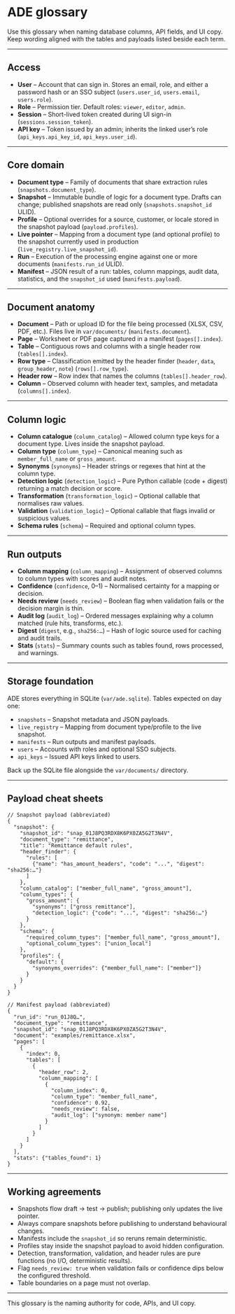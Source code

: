# ADE glossary

Use this glossary when naming database columns, API fields, and UI copy. Keep wording aligned with the tables and payloads
listed beside each term.

---

## Access
- **User** – Account that can sign in. Stores an email, role, and either a password hash or an SSO subject (`users.user_id`,
  `users.email`, `users.role`).
- **Role** – Permission tier. Default roles: `viewer`, `editor`, `admin`.
- **Session** – Short-lived token created during UI sign-in (`sessions.session_token`).
- **API key** – Token issued by an admin; inherits the linked user’s role (`api_keys.api_key_id`, `api_keys.user_id`).

---

## Core domain
- **Document type** – Family of documents that share extraction rules (`snapshots.document_type`).
- **Snapshot** – Immutable bundle of logic for a document type. Drafts can change; published snapshots are read only
  (`snapshots.snapshot_id` ULID).
- **Profile** – Optional overrides for a source, customer, or locale stored in the snapshot payload (`payload.profiles`).
- **Live pointer** – Mapping from a document type (and optional profile) to the snapshot currently used in production
  (`live_registry.live_snapshot_id`).
- **Run** – Execution of the processing engine against one or more documents (`manifests.run_id` ULID).
- **Manifest** – JSON result of a run: tables, column mappings, audit data, statistics, and the `snapshot_id` used
  (`manifests.payload`).

---

## Document anatomy
- **Document** – Path or upload ID for the file being processed (XLSX, CSV, PDF, etc.). Files live in `var/documents/`
  (`manifests.document`).
- **Page** – Worksheet or PDF page captured in a manifest (`pages[].index`).
- **Table** – Contiguous rows and columns with a single header row (`tables[].index`).
- **Row type** – Classification emitted by the header finder (`header`, `data`, `group_header`, `note`) (`rows[].row_type`).
- **Header row** – Row index that names the columns (`tables[].header_row`).
- **Column** – Observed column with header text, samples, and metadata (`columns[].index`).

---

## Column logic
- **Column catalogue** (`column_catalog`) – Allowed column type keys for a document type. Lives inside the snapshot payload.
- **Column type** (`column_type`) – Canonical meaning such as `member_full_name` or `gross_amount`.
- **Synonyms** (`synonyms`) – Header strings or regexes that hint at the column type.
- **Detection logic** (`detection_logic`) – Pure Python callable (code + digest) returning a match decision or score.
- **Transformation** (`transformation_logic`) – Optional callable that normalises raw values.
- **Validation** (`validation_logic`) – Optional callable that flags invalid or suspicious values.
- **Schema rules** (`schema`) – Required and optional column types.

---

## Run outputs
- **Column mapping** (`column_mapping`) – Assignment of observed columns to column types with scores and audit notes.
- **Confidence** (`confidence`, 0–1) – Normalised certainty for a mapping or decision.
- **Needs review** (`needs_review`) – Boolean flag when validation fails or the decision margin is thin.
- **Audit log** (`audit_log`) – Ordered messages explaining why a column matched (rule hits, transforms, etc.).
- **Digest** (`digest`, e.g., `sha256:…`) – Hash of logic source used for caching and audit trails.
- **Stats** (`stats`) – Summary counts such as tables found, rows processed, and warnings.

---

## Storage foundation
ADE stores everything in SQLite (`var/ade.sqlite`). Tables expected on day one:
- `snapshots` – Snapshot metadata and JSON payloads.
- `live_registry` – Mapping from document type/profile to the live snapshot.
- `manifests` – Run outputs and manifest payloads.
- `users` – Accounts with roles and optional SSO subjects.
- `api_keys` – Issued API keys linked to users.

Back up the SQLite file alongside the `var/documents/` directory.

---

## Payload cheat sheets
```jsonc
// Snapshot payload (abbreviated)
{
  "snapshot": {
    "snapshot_id": "snap_01J8PQ3RDX8K6PX0ZA5G2T3N4V",
    "document_type": "remittance",
    "title": "Remittance default rules",
    "header_finder": {
      "rules": [
        {"name": "has_amount_headers", "code": "...", "digest": "sha256:…"}
      ]
    },
    "column_catalog": ["member_full_name", "gross_amount"],
    "column_types": {
      "gross_amount": {
        "synonyms": ["gross remittance"],
        "detection_logic": {"code": "...", "digest": "sha256:…"}
      }
    },
    "schema": {
      "required_column_types": ["member_full_name", "gross_amount"],
      "optional_column_types": ["union_local"]
    },
    "profiles": {
      "default": {
        "synonyms_overrides": {"member_full_name": ["member"]}
      }
    }
  }
}
```

```jsonc
// Manifest payload (abbreviated)
{
  "run_id": "run_01J8Q…",
  "document_type": "remittance",
  "snapshot_id": "snap_01J8PQ3RDX8K6PX0ZA5G2T3N4V",
  "document": "examples/remittance.xlsx",
  "pages": [
    {
      "index": 0,
      "tables": [
        {
          "header_row": 2,
          "column_mapping": [
            {
              "column_index": 0,
              "column_type": "member_full_name",
              "confidence": 0.92,
              "needs_review": false,
              "audit_log": ["synonym: member name"]
            }
          ]
        }
      ]
    }
  ],
  "stats": {"tables_found": 1}
}
```

---

## Working agreements
- Snapshots flow draft → test → publish; publishing only updates the live pointer.
- Always compare snapshots before publishing to understand behavioural changes.
- Manifests include the `snapshot_id` so reruns remain deterministic.
- Profiles stay inside the snapshot payload to avoid hidden configuration.
- Detection, transformation, validation, and header rules are pure functions (no I/O, deterministic results).
- Flag `needs_review: true` when validation fails or confidence dips below the configured threshold.
- Table boundaries on a page must not overlap.

---

This glossary is the naming authority for code, APIs, and UI copy.
